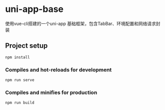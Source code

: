 # uni-app-base
使用vue-cli搭建的一个uni-app 基础框架，包含TabBar、环境配置和网络请求封装

## Project setup
```
npm install
```

### Compiles and hot-reloads for development
```
npm run serve
```

### Compiles and minifies for production
```
npm run build
```
